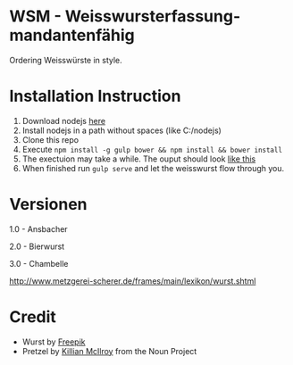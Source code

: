 # WSM - Weisswursterfassung-mandantenfähig

Ordering Weisswürste in style.

# Installation Instruction

1. Download nodejs [here](https://nodejs.org/en/)
2. Install nodejs in a path without spaces (like C:/nodejs)
3. Clone this repo
4. Execute `npm install -g gulp bower && npm install && bower install`
5. The exectuion may take a while. The ouput should look [like this](https://github.com/peter-mueller/weisswurstverwaltung/issues/1#issuecomment-153071900)
6. When finished run `gulp serve` and let the weisswurst flow through you.

# Versionen

1.0 - Ansbacher

2.0 - Bierwurst

3.0 - Chambelle

http://www.metzgerei-scherer.de/frames/main/lexikon/wurst.shtml

# Credit

* Wurst by [Freepik](http://www.flaticon.com/authors/freepik)
* Pretzel by [Killian McIlroy](https://thenounproject.com/Killian.mcilroy/) from the Noun Project
